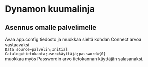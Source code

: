 # Dynamon kuumalinja

## Asennus omalle palvelimelle

Avaa app.config tiedosto ja muokkaa sieltä  kohdan Connect arvoa vastaavaksi<br/> `Data source=palvelin;Initial Catalog=tietokanta;user=käyttäjä;password={0}` <br/> muokkaa myös Passwordin arvo tietokannan käyttäjän salasanaksi. 